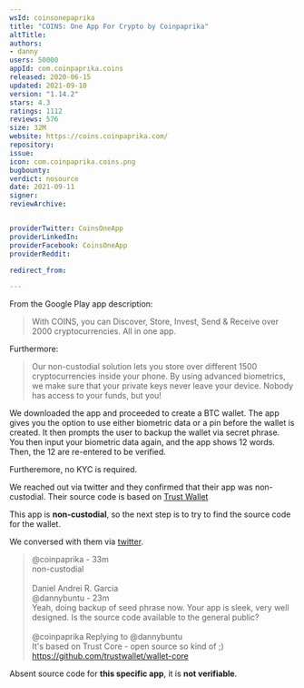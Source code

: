 ```yaml
---
wsId: coinsonepaprika
title: "COINS: One App For Crypto by Coinpaprika"
altTitle: 
authors:
- danny
users: 50000
appId: com.coinpaprika.coins
released: 2020-06-15
updated: 2021-09-10
version: "1.14.2"
stars: 4.3
ratings: 1112
reviews: 576
size: 32M
website: https://coins.coinpaprika.com/
repository: 
issue: 
icon: com.coinpaprika.coins.png
bugbounty: 
verdict: nosource
date: 2021-09-11
signer: 
reviewArchive:


providerTwitter: CoinsOneApp
providerLinkedIn: 
providerFacebook: CoinsOneApp
providerReddit: 

redirect_from:

---
```



From the Google Play app description: 

> With COINS, you can Discover, Store, Invest, Send & Receive over 2000 cryptocurrencies. All in one app. 

Furthermore:

> Our non-custodial solution lets you store over different 1500 cryptocurrencies inside your phone. By using advanced biometrics, we make sure that your private keys never leave your device. Nobody has access to your funds, but you!

We downloaded the app and proceeded to create a BTC wallet. The app gives you the option to use either biometric data or a pin before the wallet is created. It then prompts the user to backup the wallet via secret phrase. You then input your biometric data again, and the app shows 12 words. Then, the 12 are re-entered to be verified. 

Furtheremore, no KYC is required.

We reached out via twitter and they confirmed that their app was non-custodial. Their source code is based on [Trust Wallet](https://github.com/trustwallet/wallet-core)

This app is **non-custodial**, so the next step is to try to find the source code for the wallet. 

We conversed with them via [twitter](https://twitter.com/dannybuntu/status/1434825692944818193).

>@coinpaprika - 33m<br>
non-custodial<br><br>
Daniel Andrei R. Garcia<br>
@dannybuntu - 23m<br>
Yeah, doing backup of seed phrase now. Your app is sleek, very well designed. Is the source code available to the general public?<br><br>
@coinpaprika Replying to @dannybuntu<br>
It's based on Trust Core - open source so kind of ;)<br>
https://github.com/trustwallet/wallet-core

Absent source code for **this specific app**, it is **not verifiable**.


